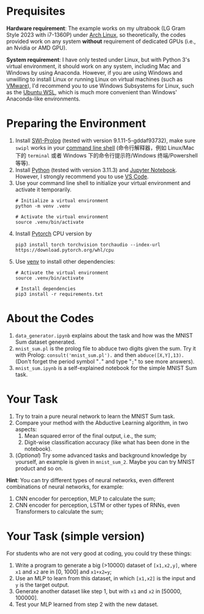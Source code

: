 # Prequisites

__Hardware requirement__: The example works on my ultrabook (LG Gram Style 2023 with i7-1360P) under [Arch Linux](https://wiki.archlinuxcn.org/wiki/%E9%A6%96%E9%A1%B5), so theoretically, the codes provided work on any system __without__ requirement of dedicated GPUs (i.e., an Nvidia or AMD GPU). 

__System requirement__: I have only tested under Linux, but with Python 3's virtual environment, it should work on any system, including Mac and Windows by using Anaconda. However, if you are using Windows and unwilling to install Linux or running Linux on virtual machines (such as [VMware](https://www.vmware.com/cn/products/workstation-player.html)), I'd recommend you to use Windows Subsystems for Linux, such as the [Ubuntu WSL](https://ubuntu.com/wsl), which is much more convenient than Windows' Anaconda-like environments.

# Preparing the Environment

1. Install [SWI-Prolog](https://www.swi-prolog.org/Download.html) (tested with version 9.1.11-5-gddaf93732), make sure `swipl` works in your [command line shell](https://wiki.archlinuxcn.org/wiki/%E5%91%BD%E4%BB%A4%E8%A1%8C%E8%A7%A3%E9%87%8A%E5%99%A8) (命令行解释器，例如 Linux/Mac 下的 `terminal` 或者 Windows 下的命令行提示符/Windows 终端/Powershell 等等).
2. Install [Python](https://www.python.org/downloads/) (tested with version 3.11.3) and [Jupyter Notebook](https://jupyter.org/install). However, I strongly recommend you to use [VS Code](https://code.visualstudio.com/).
3. Use your command line shell to initialize your virtual environment and activate it temporarily.
   ```shell
   # Initialize a virtual environment
   python -m venv .venv
   
   # Activate the virtual environment
   source .venv/bin/activate
   ```
4. Install [Pytorch](https://pytorch.org/get-started/locally/) CPU version by 
   ```shell
   pip3 install torch torchvision torchaudio --index-url https://download.pytorch.org/whl/cpu
   ```
5. Use [venv](https://docs.python.org/3/library/venv.html) to install other dependencies:
   ```shell
   # Activate the virtual environment
   source .venv/bin/activate
   
   # Install dependencies
   pip3 install -r requirements.txt
   ```

# About the Codes

1. `data_generator.ipynb` explains about the task and how was the MNIST Sum dataset generated.
2. `mnist_sum.pl` is the prolog file to abduce two digits given the sum. Try it with Prolog: `consult('mnist_sum.pl').` and then `abduce([X,Y],13).` (Don't forget the period symbol "`.`" and type "`;`" to see more answers).
3. `mnist_sum.ipynb` is a self-explained notebook for the simple MNIST Sum task.

# Your Task

1. Try to train a pure neural network to learn the MNIST Sum task.
2. Compare your method with the Abductive Learning algorithm, in two aspects:
   1. Mean squared error of the final output, i.e., the sum;
   2. Digit-wise classification accuracy (like what has been done in the notebook).
3. (_Optional_) Try some advanced tasks and background knowledge by yourself, an example is given in `mnist_sum_2`. Maybe you can try MNIST product and so on.

__Hint__: You can try different types of neural networks, even different combinations of neural networks, for example:

1. CNN encoder for perception, MLP to calculate the sum;
2. CNN encoder for perception, LSTM or other types of RNNs, even Transformers to calculate the sum;

# Your Task (simple version)

For students who are not very good at coding, you could try these things:

1. Write a program to generate a big (>10000) dataset of `[x1,x2,y]`, where `x1` and `x2` are in [0, 1000] and `x1+x2=y`;
2. Use an MLP to learn from this dataset, in which `[x1,x2]` is the input and `y` is the target output.
3. Generate another dataset like step 1, but with `x1` and `x2` in [50000, 100000].
4. Test your MLP learned from step 2 with the new dataset.
